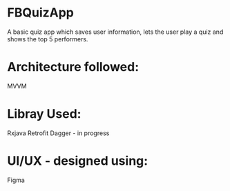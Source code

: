 # FBQuizApp
A basic quiz app which saves user information, lets the user play a quiz and shows the top 5 performers.

# Architecture followed: 
MVVM
# Libray Used:
Rxjava
Retrofit
Dagger - in progress
# UI/UX - designed using:
Figma
